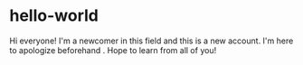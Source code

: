 # hello-world

Hi everyone!
I'm a newcomer in this field and this is a new account. I'm here to apologize beforehand .
Hope to learn from all of you!
